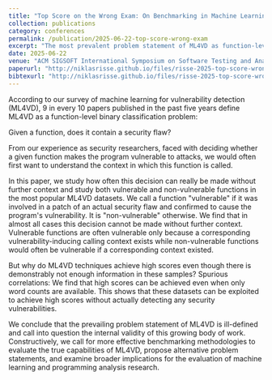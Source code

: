 ```yaml
---
title: "Top Score on the Wrong Exam: On Benchmarking in Machine Learning for Vulnerability Detection"
collection: publications
category: conferences
permalink: /publication/2025-06-22-top-score-wrong-exam
excerpt: "The most prevalent problem statement of ML4VD as function-level binary classification problem is ill-defined."
date: 2025-06-22
venue: "ACM SIGSOFT International Symposium on Software Testing and Analysis 2025 (ISSTA'25)"
paperurl: "http://niklasrisse.github.io/files/risse-2025-top-score-wrong-exam.pdf"
bibtexurl: "http://niklasrisse.github.io/files/risse-2025-top-score-wrong-exam.bib"
---
```


According to our survey of machine learning for vulnerability detection (ML4VD), 9 in every 10 papers published in the past five years define ML4VD as a function-level binary classification problem:

Given a function, does it contain a security flaw?

From our experience as security researchers, faced with deciding whether a given function makes the program vulnerable to attacks, we would often first want to understand the context in which this function is called.

In this paper, we study how often this decision can really be made without further context and study both vulnerable and non-vulnerable functions in the most popular ML4VD datasets. We call a function "vulnerable" if it was involved in a patch of an actual security flaw and confirmed to cause the program's vulnerability. It is "non-vulnerable" otherwise. We find that in almost all cases this decision cannot be made without further context. Vulnerable functions are often vulnerable only because a corresponding vulnerability-inducing calling context exists while non-vulnerable functions would often be vulnerable if a corresponding context existed.

But why do ML4VD techniques achieve high scores even though there is demonstrably not enough information in these samples? Spurious correlations: We find that high scores can be achieved even when only word counts are available. This shows that these datasets can be exploited to achieve high scores without actually detecting any security vulnerabilities.

We conclude that the prevailing problem statement of ML4VD is ill-defined and call into question the internal validity of this growing body of work. Constructively, we call for more effective benchmarking methodologies to evaluate the true capabilities of ML4VD, propose alternative problem statements, and examine broader implications for the evaluation of machine learning and programming analysis research.
